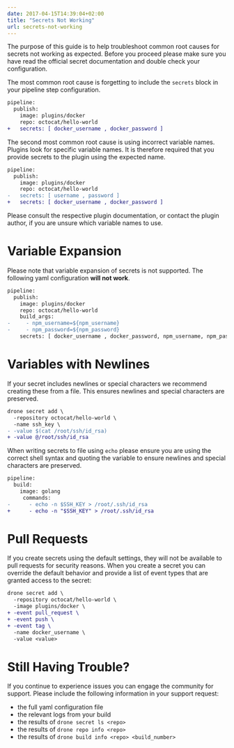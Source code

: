 ```yaml
---
date: 2017-04-15T14:39:04+02:00
title: "Secrets Not Working"
url: secrets-not-working
---
```


The purpose of this guide is to help troubleshoot common root causes for secrets not working as expected. Before you proceed please make sure you have read the official secret documentation and double check your configuration.

The most common root cause is forgetting to include the `secrets` block in your pipeline step configuration.

```diff
pipeline:
  publish:
    image: plugins/docker
    repo: octocat/hello-world
+   secrets: [ docker_username , docker_password ]
```

The second most common root cause is using incorrect variable names. Plugins look for specific variable names. It is therefore required that you provide secrets to the plugin using the expected name.

```diff
pipeline:
  publish:
    image: plugins/docker
    repo: octocat/hello-world
-   secrets: [ username , password ]
+   secrets: [ docker_username , docker_password ]
```

Please consult the respective plugin documentation, or contact the plugin author, if you are unsure which variable names to use.

# Variable Expansion

Please note that variable expansion of secrets is not supported. The following yaml configuration __will not work__.

```diff
pipeline:
  publish:
    image: plugins/docker
    repo: octocat/hello-world
    build_args:
-     - npm_username=${npm_username}
-     - npm_password=${npm_password}
    secrets: [ docker_username , docker_password, npm_username, npm_password ]
```

# Variables with Newlines

If your secret includes newlines or special characters we recommend creating these from a file. This ensures newlines and special characters are preserved.

```diff
drone secret add \
  -repository octocat/hello-world \
  -name ssh_key \
- -value $(cat /root/ssh/id_rsa)
+ -value @/root/ssh/id_rsa
```

When writing secrets to file using `echo` please ensure you are using the correct shell syntax and quoting the variable to ensure newlines and special characters are preserved.


```diff
pipeline:
  build:
    image: golang
     commands:
-      - echo -n $SSH_KEY > /root/.ssh/id_rsa
+      - echo -n "$SSH_KEY" > /root/.ssh/id_rsa
```

# Pull Requests

If you create secrets using the default settings, they will not be available to pull requests for security reasons. When you create a secret you can override the default behavior and provide a list of event types that are granted access to the secret:

```diff
drone secret add \
  -repository octocat/hello-world \
  -image plugins/docker \
+ -event pull_request \
+ -event push \
+ -event tag \
  -name docker_username \
  -value <value>
```

# Still Having Trouble?

If you continue to experience issues you can engage the community for support. Please include the  following information in your support request:

* the full yaml configuration file
* the relevant logs from your build
* the results of `drone secret ls <repo>`
* the results of `drone repo info <repo>`
* the results of `drone build info <repo> <build_number>`
